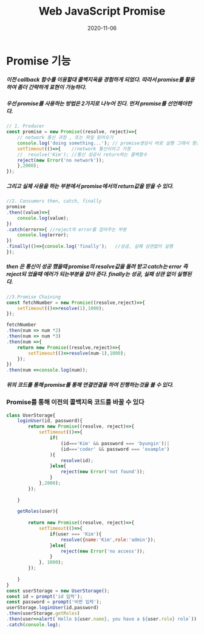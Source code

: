 ﻿---
layout: post
title:  "Web JavaScript Promise"
date:   2020-11-06
categories: [JavaScript]
---
# Promise 기능
##### 이전 callback 함수를 이용할대 콜백지옥을 경험하게 되었다. 따라서 promise를 활용하여 좀더 간략하게 표현이 가능하다.

##### 우선 promise를 사용하는 방법은 2가지로 나누어 진다. 먼저 promise를 선언해야한다.

```javascript
// 1. Producer
const promise = new Promise((resolve, reject)=>{
	// network 통신 과정 , 또는 파일 읽어오기
	console.log('doing something...'); // promise생성시 바로 실행 그래서 항상 필요시에 생성시에 실행할 코드만 작성
	setTimeout(()=>{	//network 통신이라고 가정
	//	resolve('Kim'); //통신 성공시 return하는 콜벡함수
	reject(new Error('no network'));
	},2000);
});
```
##### 그리고 실제 사용을 하는 부분에서 promise에서의 return값을 받을 수 있다.
```javascript
//2. Consumers then, catch, finally
promise
.then((value)=>{
	console.log(value);
})
.catch(error=>{	//reject의 error를 잡아주는 부분
	console.log(error);
})
.finally(()=>{console.log('finally');	//성공, 실패 상관없이 실행
});
```
##### then 은 통신이 성공 했을때 promise의 resolve값을 돌려 받고 catch는 error 즉 reject되 었을때 에러가 되는부분을 잡아 준다. finally는 성공, 실패 상관 없이 실행된다.

```javascript
//3.Promise Chaining
const fetchNumber = new Promise((resolve,reject)=>{
	setTimeout(()=>resolve(1),1000);
});

fetchNumber
.then(num => num *2)
.then(num => num *3)
.then(num =>{
	return new Promise((resolve,reject)=>{
		setTimeout(()=>resolve(num-1),1000);
	});
})
.then(num =>console.log(num));
```
##### 위의 코드를 통해 promise를 통해 연결연결을 하여 진행하는것을 볼 수 있다.

### Promise를 통해 이전의 콜백지옥 코드를 바꿀 수 있다
```javascript
class UserStorage{
	loginUser(id, password){
		return new Promise((resolve, reject)=>{
			setTimeout(()=>{
				if(
					(id==='Kim' && password === 'byungin')||
					(id==='coder' && password === 'example')
				){
					resolve(id);
				}else{
					reject(new Error('not found'));
				}
			},2000);
		});
		
	}
	
	getRoles(user){
		
		return new Promise((resolve, reject)=>{
			setTimeout(()=>{
				if(user === 'Kim'){
					resolve({name:'Kim',role:'admin'});
				}else{
					reject(new Error('no access'));
				}
			}, 1000);
		});
		
	}
}
const userStorage = new UserStorage();
const id = prompt('id 입력');
const password = prompt('비번 입력');
userStorage.loginUser(id,password)
.then(userStorage.getRoles)
.then(user=>alert(`Hello ${user.name}, you have a ${user.role} role`))
.catch(console.log);
```
